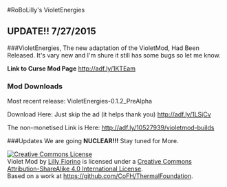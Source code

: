 #RoBoLilly's VioletEnergies

## UPDATE!! 7/27/2015
###VioletEnergies, The new adaptation of the VioletMod, Had Been Released. It's vary new and I'm shure it still has some bugs so let me know.


**Link to Curse Mod Page**
http://adf.ly/1KTEam

### Mod Downloads
Most recent release:
VioletEnergies-0.1.2_PreAlpha

Download Here: 
Just skip the ad (it helps thank you)
http://adf.ly/1LSjCv

The non-monetised Link is Here:
http://adf.ly/10527939/violetmod-builds

###Updates
We are going **NUCLEAR!!!** Stay tuned for More.


<a rel="license" href="http://creativecommons.org/licenses/by-sa/4.0/"><img alt="Creative Commons License" style="border-width:0" src="https://i.creativecommons.org/l/by-sa/4.0/88x31.png" /></a><br /><span xmlns:dct="http://purl.org/dc/terms/" property="dct:title">Violet Mod</span> by <a xmlns:cc="http://creativecommons.org/ns#" href="https://github.com/RoBoLilly/VioletMod" property="cc:attributionName" rel="cc:attributionURL">Lilly Fiorino</a> is licensed under a <a rel="license" href="http://creativecommons.org/licenses/by-sa/4.0/">Creative Commons Attribution-ShareAlike 4.0 International License</a>.<br />Based on a work at <a xmlns:dct="http://purl.org/dc/terms/" href="https://github.com/CoFH/ThermalFoundation" rel="dct:source">https://github.com/CoFH/ThermalFoundation</a>.
